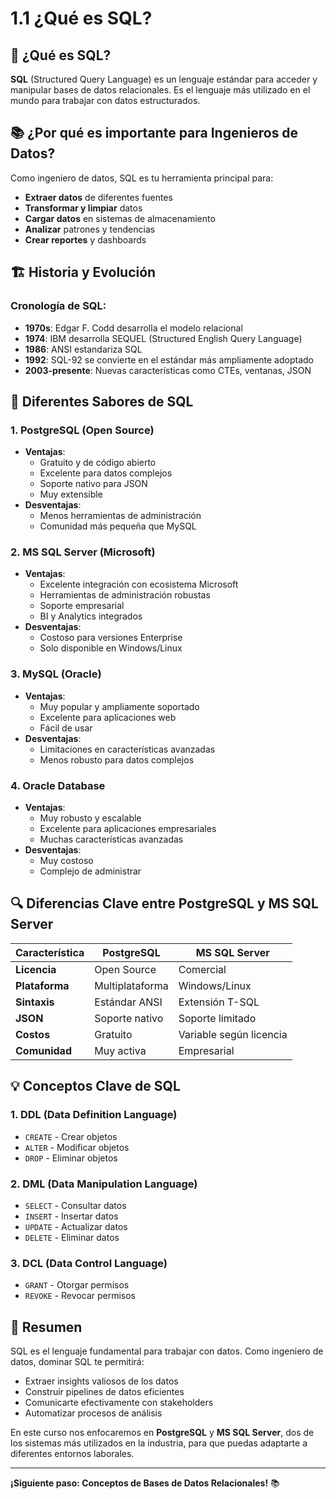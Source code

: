 # 1.1 ¿Qué es SQL?

## 🎯 ¿Qué es SQL?

**SQL** (Structured Query Language) es un lenguaje estándar para acceder y manipular bases de datos relacionales. Es el lenguaje más utilizado en el mundo para trabajar con datos estructurados.

## 📚 ¿Por qué es importante para Ingenieros de Datos?

Como ingeniero de datos, SQL es tu herramienta principal para:
- **Extraer datos** de diferentes fuentes
- **Transformar y limpiar** datos
- **Cargar datos** en sistemas de almacenamiento
- **Analizar** patrones y tendencias
- **Crear reportes** y dashboards

## 🏗️ Historia y Evolución

### Cronología de SQL:
- **1970s**: Edgar F. Codd desarrolla el modelo relacional
- **1974**: IBM desarrolla SEQUEL (Structured English Query Language)
- **1986**: ANSI estandariza SQL
- **1992**: SQL-92 se convierte en el estándar más ampliamente adoptado
- **2003-presente**: Nuevas características como CTEs, ventanas, JSON

## 🍦 Diferentes Sabores de SQL

### 1. **PostgreSQL** (Open Source)
- **Ventajas**: 
  - Gratuito y de código abierto
  - Excelente para datos complejos
  - Soporte nativo para JSON
  - Muy extensible
- **Desventajas**: 
  - Menos herramientas de administración
  - Comunidad más pequeña que MySQL

### 2. **MS SQL Server** (Microsoft)
- **Ventajas**: 
  - Excelente integración con ecosistema Microsoft
  - Herramientas de administración robustas
  - Soporte empresarial
  - BI y Analytics integrados
- **Desventajas**: 
  - Costoso para versiones Enterprise
  - Solo disponible en Windows/Linux

### 3. **MySQL** (Oracle)
- **Ventajas**: 
  - Muy popular y ampliamente soportado
  - Excelente para aplicaciones web
  - Fácil de usar
- **Desventajas**: 
  - Limitaciones en características avanzadas
  - Menos robusto para datos complejos

### 4. **Oracle Database**
- **Ventajas**: 
  - Muy robusto y escalable
  - Excelente para aplicaciones empresariales
  - Muchas características avanzadas
- **Desventajas**: 
  - Muy costoso
  - Complejo de administrar

## 🔍 Diferencias Clave entre PostgreSQL y MS SQL Server

| Característica | PostgreSQL | MS SQL Server |
|----------------|------------|---------------|
| **Licencia** | Open Source | Comercial |
| **Plataforma** | Multiplataforma | Windows/Linux |
| **Sintaxis** | Estándar ANSI | Extensión T-SQL |
| **JSON** | Soporte nativo | Soporte limitado |
| **Costos** | Gratuito | Variable según licencia |
| **Comunidad** | Muy activa | Empresarial |

## 💡 Conceptos Clave de SQL

### 1. **DDL (Data Definition Language)**
- `CREATE` - Crear objetos
- `ALTER` - Modificar objetos
- `DROP` - Eliminar objetos

### 2. **DML (Data Manipulation Language)**
- `SELECT` - Consultar datos
- `INSERT` - Insertar datos
- `UPDATE` - Actualizar datos
- `DELETE` - Eliminar datos

### 3. **DCL (Data Control Language)**
- `GRANT` - Otorgar permisos
- `REVOKE` - Revocar permisos

## 🎯 Resumen

SQL es el lenguaje fundamental para trabajar con datos. Como ingeniero de datos, dominar SQL te permitirá:
- Extraer insights valiosos de los datos
- Construir pipelines de datos eficientes
- Comunicarte efectivamente con stakeholders
- Automatizar procesos de análisis

En este curso nos enfocaremos en **PostgreSQL** y **MS SQL Server**, dos de los sistemas más utilizados en la industria, para que puedas adaptarte a diferentes entornos laborales.

---

**¡Siguiente paso: Conceptos de Bases de Datos Relacionales!** 📚
